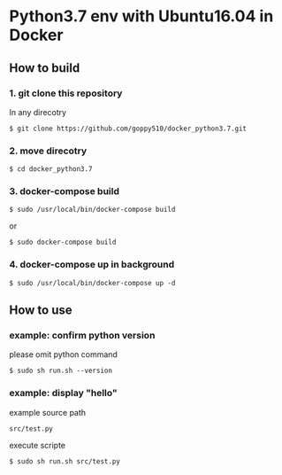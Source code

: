 # Python3.7 env with Ubuntu16.04 in Docker

## How to build

### 1. git clone this repository

In any direcotry

```
$ git clone https://github.com/goppy510/docker_python3.7.git
```

### 2. move direcotry

```
$ cd docker_python3.7
```

### 3. docker-compose build

```
$ sudo /usr/local/bin/docker-compose build
```

or

```
$ sudo docker-compose build
```

### 4. docker-compose up in background

```
$ sudo /usr/local/bin/docker-compose up -d
```

## How to use

### example: confirm python version

please omit python command

```
$ sudo sh run.sh --version
```

### example: display "hello"

example source path

```
src/test.py
```

execute scripte

```
$ sudo sh run.sh src/test.py
```
